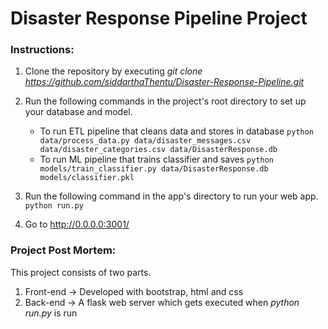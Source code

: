 # Disaster Response Pipeline Project

### Instructions:
1. Clone the repository by executing _git clone https://github.com/siddarthaThentu/Disaster-Response-Pipeline.git_

2. Run the following commands in the project's root directory to set up your database and model.

    - To run ETL pipeline that cleans data and stores in database
        `python data/process_data.py data/disaster_messages.csv data/disaster_categories.csv data/DisasterResponse.db`
    - To run ML pipeline that trains classifier and saves
        `python models/train_classifier.py data/DisasterResponse.db models/classifier.pkl`

3. Run the following command in the app's directory to run your web app.
    `python run.py`

3. Go to http://0.0.0.0:3001/

### Project Post Mortem:

This project consists of two parts.
1. Front-end -> Developed with bootstrap, html and css
2. Back-end -> A flask web server which gets executed when _python run.py_ is run

